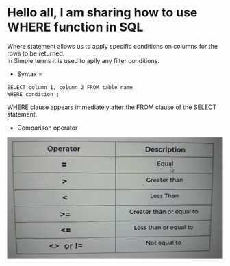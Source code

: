 # Hello all, I am sharing how to use WHERE function in SQL  

Where statement allows us to apply specific conditions on columns for the rows to be returned.  
In Simple terms it is used to aplly any filter conditions.  

* Syntax =  
```
SELECT column_1, column_2 FROM table_name  
WHERE condition ;
```
WHERE clause appears immediately after the FROM clause of the SELECT statement.  

+ Comparison operator  

![Comparison Operator Table](./Comparison%20operator.jpg)  



            


